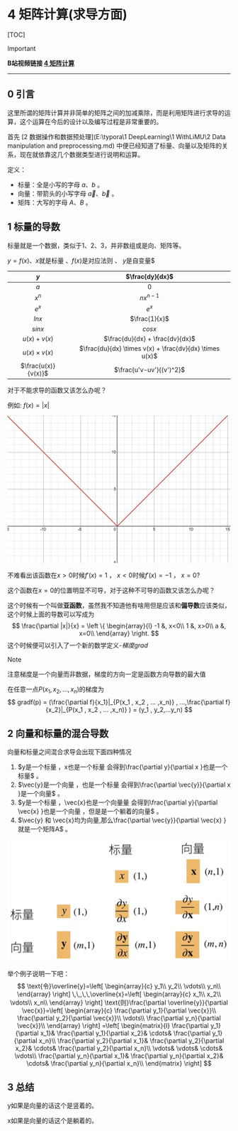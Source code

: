 # 4 矩阵计算(求导方面)

[TOC]

> [!IMPORTANT]
>
> **B站视频链接 [4 矩阵计算](https://www.bilibili.com/video/BV1eZ4y1w7PY?spm_id_from=333.788.recommend_more_video.1&vd_source=31a1c76ddc1eaa699828c211cc19a5cc)**

---

## 0 引言

这里所谓的矩阵计算并非简单的矩阵之间的加减乘除，而是利用矩阵进行求导的运算，这个运算在今后的设计以及编写过程是非常重要的。

首先 [2 数据操作和数据预处理](E:\typora\1 DeepLearning\1 WithLiMU\2 Data manipulation and preprocessing.md) 中便已经知道了标量、向量以及矩阵的关系，现在就依靠这几个数据类型进行说明和运算。

定义：

- 标量：全是小写的字母 $a、b$ 。
- 向量：带箭头的小写字母 $\vec{a} 、\vec{b}$ 。
- 矩阵：大写的字母 $A 、B$ 。 

## 1 标量的导数

标量就是一个数据，类似于$1、2、3$，并非数组或是向、矩阵等。

$y = f(x)、x$就是标量 、$f(x)$是对应法则 、 $y$是自变量$

|         $y$         |                     $\frac{dy}{dx}$                     |
| :-----------------: | :-----------------------------------------------------: |
|         $a$         |                           $0$                           |
|        $x^n$        |                       $nx^{n-1}$                        |
|        $e^x$        |                          $e^x$                          |
|        $lnx$        |                      $\frac{1}{x}$                      |
|       $sinx$        |                         $cosx$                          |
|     $u(x)+v(x)$     |             $\frac{du}{dx} + \frac{dv}{dx}$             |
| $u(x) \times v(x)$  | $\frac{du}{dx} \times v(x) + \frac{dv}{dx} \times u(x)$ |
| $\frac{u(x)}{v(x)}$ |                $\frac{u'v-uv'}{(v')^2}$                 |

对于不能求导的函数又该怎么办呢？

例如: $f(x) = |x|$

![image-20250821134657097](https://raw.githubusercontent.com/sxq12320/typora_book/main/img/20250821134657180.png)

不难看出该函数在$x>0$时候$f'(x) = 1$ ， $x<0$时候$f'(x) = -1$  ， $x = 0?$

这个函数在$x=0$的位置明显不可导，对于这种不可导的函数又该怎么办呢？

这个时候有一个叫做**亚函数**，虽然我不知道他有啥用但是应该和**偏导数**应该类似，这个时候上面的导数可以写成为
$$
\frac{\partial |x|}{x} = 
\left \{ \begin{array}{l}
	-1 &, x<0\\
	1 &, x>0\\
	 a &, x=0\\
\end{array} \right. 
$$
这个时候便可以引入了一个新的数学定义-$梯度grad$

> [!NOTE]
>
> 注意梯度是一个向量而非数据，梯度的方向一定是函数方向导数的最大值

在任意一点$P(x_1 , x_2 , ... ,x_n)$的梯度为
$$
gradf(p) = (\frac{\partial f}{x_1}|_{P(x_1 , x_2 , ... ,x_n)} , ...,\frac{\partial f}{x_2}|_{P(x_1 , x_2 , ... ,x_n)} ) = (y_1 , y_2,...y_n)
$$


## 2 向量和标量的混合导数

向量和标量之间混合求导会出现下面四种情况

1. $y是一个标量 ，x也是一个标量 会得到\frac{\partial y}{\partial x }也是一个标量$ 。
2. $\vec{y}是一个向量 ，也是一个标量 会得到\frac{\partial \vec{y}}{\partial x }是一个向量$ 。
3. $y是一个标量 ，\vec{x}也是一个向量量 会得到\frac{\partial y}{\partial \vec{x} }也是一个向量 ，但是是一个躺着的向量$ 。
4. $\vec{y} 和 \vec{x}均为向量,那么\frac{\partial \vec{y}}{\partial \vec{x} } 就是一个矩阵A$ 。

![image-20250821140334146](https://raw.githubusercontent.com/sxq12320/typora_book/main/img/20250821140334242.png)

举个例子说明一下吧：
$$
\text{令}\overline{y}=\left[ \begin{array}{c}
	y_1\\
	y_2\\
	\vdots\\
	y_n\\
\end{array} \right] \,\,,\,\,\overline{x}=\left[ \begin{array}{c}
	x_1\\
	x_2\\
	\vdots\\
	x_n\\
\end{array} \right] \text{则}\frac{\partial \overline{y}}{\partial \vec{x}}=\left[ \begin{array}{c}
	\frac{\partial y_1}{\partial \vec{x}}\\
	\frac{\partial y_2}{\partial \vec{x}}\\
	\vdots\\
	\frac{\partial y_n}{\partial \vec{x}}\\
\end{array} \right] =\left[ \begin{matrix}{l}
	\frac{\partial y_1}{\partial x_1}&		\frac{\partial y_1}{\partial x_2}&		\cdots&		\frac{\partial y_1}{\partial x_n}\\
	\frac{\partial y_2}{\partial x_1}&		\frac{\partial y_2}{\partial x_2}&		\cdots&		\frac{\partial y_2}{\partial x_n}\\
	\vdots&		\vdots&		\cdots&		\vdots\\
	\frac{\partial y_n}{\partial x_1}&		\frac{\partial y_n}{\partial x_2}&		\cdots&		\frac{\partial y_n}{\partial x_n}\\
\end{matrix} \right]
$$

## 3 总结

y如果是向量的话这个是竖着的。

x如果是向量的话这个是躺着的。
